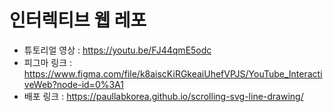 # 인터렉티브 웹 레포
* 튜토리얼 영상 : https://youtu.be/FJ44qmE5odc
* 피그마 링크 : https://www.figma.com/file/k8aiscKiRGkeaiUhefVPJS/YouTube_InteractiveWeb?node-id=0%3A1
* 배포 링크 : https://paullabkorea.github.io/scrolling-svg-line-drawing/
